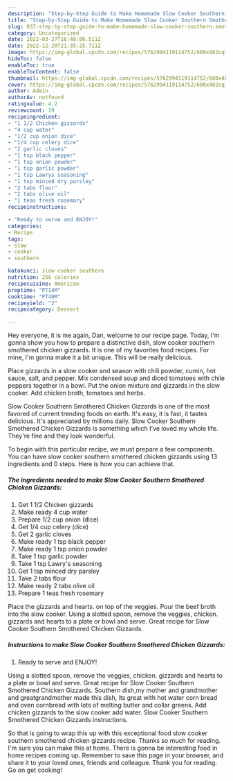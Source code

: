 ```yaml
---
description: "Step-by-Step Guide to Make Homemade Slow Cooker Southern Smothered Chicken Gizzards"
title: "Step-by-Step Guide to Make Homemade Slow Cooker Southern Smothered Chicken Gizzards"
slug: 937-step-by-step-guide-to-make-homemade-slow-cooker-southern-smothered-chicken-gizzards
category: Uncategorized
date: 2022-03-27T16:48:00.511Z
date: 2022-12-20T21:35:25.711Z
image: https://img-global.cpcdn.com/recipes/5762994119114752/680x482cq70/slow-cooker-southern-smothered-chicken-gizzards-recipe-main-photo.jpg
hideToc: false
enableToc: true
enableTocContent: false
thumbnail: https://img-global.cpcdn.com/recipes/5762994119114752/680x482cq70/slow-cooker-southern-smothered-chicken-gizzards-recipe-main-photo.jpg
cover: https://img-global.cpcdn.com/recipes/5762994119114752/680x482cq70/slow-cooker-southern-smothered-chicken-gizzards-recipe-main-photo.jpg
author: Admin
authorAv: notfound
ratingvalue: 4.2
reviewcount: 19
recipeingredient:
- "1 1/2 Chicken gizzards"
- "4 cup water"
- "1/2 cup onion dice"
- "1/4 cup celery dice"
- "2 garlic cloves"
- "1 tsp black pepper"
- "1 tsp onion powder"
- "1 tsp garlic powder"
- "1 tsp Lawrys seasoning"
- "1 tsp minced dry parsley"
- "2 tabs flour"
- "2 tabs olive oil"
- "1 teas fresh rosemary"
recipeinstructions:

- "Ready to serve and ENJOY!"
categories:
- Recipe
tags:
- slow
- cooker
- southern

katakunci: slow cooker southern 
nutrition: 256 calories
recipecuisine: American
preptime: "PT14M"
cooktime: "PT40M"
recipeyield: "2"
recipecategory: Dessert

---
```



Hey everyone, it is me again, Dan, welcome to our recipe page. Today, I'm gonna show you how to prepare a distinctive dish, slow cooker southern smothered chicken gizzards. It is one of my favorites food recipes. For mine, I'm gonna make it a bit unique. This will be really delicious.

Place gizzards in a slow cooker and season with chili powder, cumin, hot sauce, salt, and pepper. Mix condensed soup and diced tomatoes with chile peppers together in a bowl. Put the onion mixture and gizzards in the slow cooker. Add chicken broth, tomatoes and herbs.

Slow Cooker Southern Smothered Chicken Gizzards is one of the most favored of current trending foods on earth. It's easy, it is fast, it tastes delicious. It's appreciated by millions daily. Slow Cooker Southern Smothered Chicken Gizzards is something which I've loved my whole life. They're fine and they look wonderful.


To begin with this particular recipe, we must prepare a few components. You can have slow cooker southern smothered chicken gizzards using 13 ingredients and 0 steps. Here is how you can achieve that.

<!--inarticleads1-->

##### The ingredients needed to make Slow Cooker Southern Smothered Chicken Gizzards:

1. Get 1 1/2 Chicken gizzards
1. Make ready 4 cup water
1. Prepare 1/2 cup onion (dice)
1. Get 1/4 cup celery (dice)
1. Get 2 garlic cloves
1. Make ready 1 tsp black pepper
1. Make ready 1 tsp onion powder
1. Take 1 tsp garlic powder
1. Take 1 tsp Lawry&#39;s seasoning
1. Get 1 tsp minced dry parsley
1. Take 2 tabs flour
1. Make ready 2 tabs olive oil
1. Prepare 1 teas fresh rosemary


Place the gizzards and hearts. on top of the veggies. Pour the beef broth into the slow cooker. Using a slotted spoon, remove the veggies, chicken. gizzards and hearts to a plate or bowl and serve. Great recipe for Slow Cooker Southern Smothered Chicken Gizzards. 

<!--inarticleads2-->

##### Instructions to make Slow Cooker Southern Smothered Chicken Gizzards:


1. Ready to serve and ENJOY!

Using a slotted spoon, remove the veggies, chicken. gizzards and hearts to a plate or bowl and serve. Great recipe for Slow Cooker Southern Smothered Chicken Gizzards. Southern dish,my mother and grandmother and greatgrandmother made this dish, its great with hot water corn bread and oven cornbread with lots of melting butter and collar greens. Add chicken gizzards to the slow cooker add water. Slow Cooker Southern Smothered Chicken Gizzards instructions. 

So that is going to wrap this up with this exceptional food slow cooker southern smothered chicken gizzards recipe. Thanks so much for reading. I'm sure you can make this at home. There is gonna be interesting food in home recipes coming up. Remember to save this page in your browser, and share it to your loved ones, friends and colleague. Thank you for reading. Go on get cooking!
